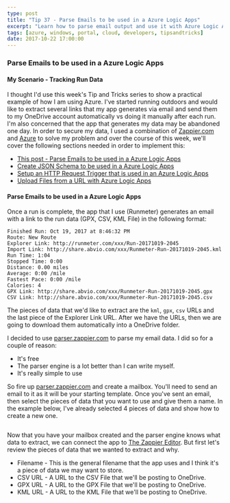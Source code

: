 ```yaml
---
type: post
title: "Tip 37 - Parse Emails to be used in a Azure Logic Apps"
excerpt: "Learn how to parse email output and use it with Azure Logic Apps"
tags: [azure, windows, portal, cloud, developers, tipsandtricks]
date: 2017-10-22 17:00:00
---
```


### Parse Emails to be used in a Azure Logic Apps

#### My Scenario - Tracking Run Data

I thought I'd use this week's Tip and Tricks series to show a practical example of how I am using Azure. I've started running outdoors and would like to extract several links that my app generates via email and send them to my OneDrive account automatically vs doing it manually after each run. I'm also concerned that the app that generates my data may be abandoned one day. In order to secure my data, I used a combination of [Zappier.com](http://www.zapier.com) and [Azure](http://www.azure.com) to solve my problem and over the course of this week, we'll cover the following sections needed in order to implement this: 

* [This post - Parse Emails to be used in a Azure Logic Apps](https://microsoft.github.io/AzureTipsAndTricks/blog/tip37.html)
* [Create JSON Schema to be used in a Azure Logic Apps](https://microsoft.github.io/AzureTipsAndTricks/blog/tip38.html)
* [Setup an HTTP Request Trigger that is used in an Azure Logic Apps](https://microsoft.github.io/AzureTipsAndTricks/blog/tip39.html)
* [Upload Files from a URL with Azure Logic Apps](https://microsoft.github.io/AzureTipsAndTricks/blog/tip40.html)


#### Parse Emails to be used in a Azure Logic Apps

Once a run is complete, the app that I use (Runmeter) generates an email with a link to the run data (GPX, CSV, KML File) in the following format: 

```
Finished Run: Oct 19, 2017 at 8:46:32 PM 
Route: New Route 
Explorer Link: http://runmeter.com/xxx/Run-20171019-2045 
Import Link: http://share.abvio.com/xxx/Runmeter-Run-20171019-2045.kml 
Run Time: 1:04 
Stopped Time: 0:00 
Distance: 0.00 miles 
Average: 0:00 /mile 
Fastest Pace: 0:00 /mile 
Calories: 4 
GPX Link: http://share.abvio.com/xxx/Runmeter-Run-20171019-2045.gpx 
CSV Link: http://share.abvio.com/xxx/Runmeter-Run-20171019-2045.csv 
```

The pieces of data that we'd like to extract are the `kml`, `gpx`, `csv` URLs and the last piece of the Explorer Link URL. After we have the URLs, then we are going to download them automatically into a OneDrive folder. 

I decided to use [parser.zappier.com](http://parser.zapier.com) to parse my email data. I did so for a couple of reason: 

* It's free 
* The parser engine is a lot better than I can write myself. 
* It's really simple to use

So fire up [parser.zappier.com](http://parser.zapier.com) and create a mailbox. You'll need to send an email to it as it will be your starting template. Once you've sent an email, then select the pieces of data that you want to use and give them a name. In the example below, I've already selected 4 pieces of data and show how to create a new one. 

<img :src="$withBase('/files/parseblog1.gif')">

Now that you have your mailbox created and the parser engine knows what data to extract, we can connect the app to [The Zappier Editor](https://zapier.com/app/editor). But first let's review the pieces of data that we wanted to extract and why. 

* Filename - This is the general filename that the app uses and I think it's a piece of data we may want to store. 
* CSV URL - A URL to the CSV File that we'll be posting to OneDrive. 
* GPX URL - A URL to the GPX File that we'll be posting to OneDrive. 
* KML URL - A URL to the KML File that we'll be posting to OneDrive. 
